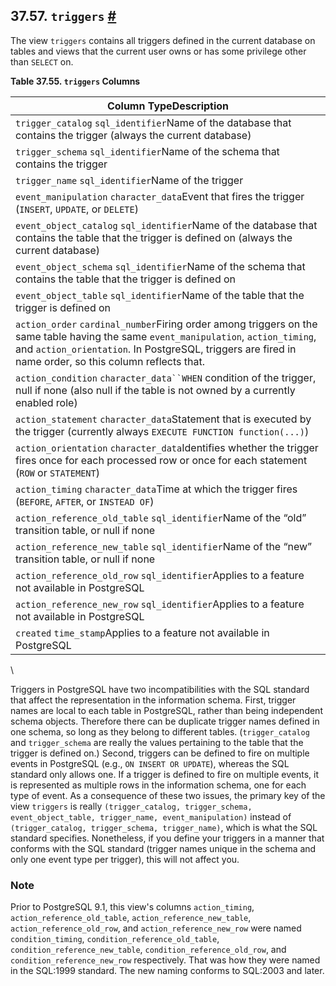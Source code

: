 ## 37.57. `triggers` [#](#INFOSCHEMA-TRIGGERS)

The view `triggers` contains all triggers defined in the current database on tables and views that the current user owns or has some privilege other than `SELECT` on.

**Table 37.55. `triggers` Columns**

| Column TypeDescription                                                                                                                                                                                                                        |
| --------------------------------------------------------------------------------------------------------------------------------------------------------------------------------------------------------------------------------------------- |
| `trigger_catalog` `sql_identifier`Name of the database that contains the trigger (always the current database)                                                                                                                                |
| `trigger_schema` `sql_identifier`Name of the schema that contains the trigger                                                                                                                                                                 |
| `trigger_name` `sql_identifier`Name of the trigger                                                                                                                                                                                            |
| `event_manipulation` `character_data`Event that fires the trigger (`INSERT`, `UPDATE`, or `DELETE`)                                                                                                                                           |
| `event_object_catalog` `sql_identifier`Name of the database that contains the table that the trigger is defined on (always the current database)                                                                                              |
| `event_object_schema` `sql_identifier`Name of the schema that contains the table that the trigger is defined on                                                                                                                               |
| `event_object_table` `sql_identifier`Name of the table that the trigger is defined on                                                                                                                                                         |
| `action_order` `cardinal_number`Firing order among triggers on the same table having the same `event_manipulation`, `action_timing`, and `action_orientation`. In PostgreSQL, triggers are fired in name order, so this column reflects that. |
| `action_condition` `character_data``WHEN` condition of the trigger, null if none (also null if the table is not owned by a currently enabled role)                                                                                            |
| `action_statement` `character_data`Statement that is executed by the trigger (currently always `EXECUTE FUNCTION function(...)`)                                                                                                              |
| `action_orientation` `character_data`Identifies whether the trigger fires once for each processed row or once for each statement (`ROW` or `STATEMENT`)                                                                                       |
| `action_timing` `character_data`Time at which the trigger fires (`BEFORE`, `AFTER`, or `INSTEAD OF`)                                                                                                                                          |
| `action_reference_old_table` `sql_identifier`Name of the “old” transition table, or null if none                                                                                                                                              |
| `action_reference_new_table` `sql_identifier`Name of the “new” transition table, or null if none                                                                                                                                              |
| `action_reference_old_row` `sql_identifier`Applies to a feature not available in PostgreSQL                                                                                                                                                   |
| `action_reference_new_row` `sql_identifier`Applies to a feature not available in PostgreSQL                                                                                                                                                   |
| `created` `time_stamp`Applies to a feature not available in PostgreSQL                                                                                                                                                                        |

\

Triggers in PostgreSQL have two incompatibilities with the SQL standard that affect the representation in the information schema. First, trigger names are local to each table in PostgreSQL, rather than being independent schema objects. Therefore there can be duplicate trigger names defined in one schema, so long as they belong to different tables. (`trigger_catalog` and `trigger_schema` are really the values pertaining to the table that the trigger is defined on.) Second, triggers can be defined to fire on multiple events in PostgreSQL (e.g., `ON INSERT OR UPDATE`), whereas the SQL standard only allows one. If a trigger is defined to fire on multiple events, it is represented as multiple rows in the information schema, one for each type of event. As a consequence of these two issues, the primary key of the view `triggers` is really `(trigger_catalog, trigger_schema, event_object_table, trigger_name, event_manipulation)` instead of `(trigger_catalog, trigger_schema, trigger_name)`, which is what the SQL standard specifies. Nonetheless, if you define your triggers in a manner that conforms with the SQL standard (trigger names unique in the schema and only one event type per trigger), this will not affect you.

### Note

Prior to PostgreSQL 9.1, this view's columns `action_timing`, `action_reference_old_table`, `action_reference_new_table`, `action_reference_old_row`, and `action_reference_new_row` were named `condition_timing`, `condition_reference_old_table`, `condition_reference_new_table`, `condition_reference_old_row`, and `condition_reference_new_row` respectively. That was how they were named in the SQL:1999 standard. The new naming conforms to SQL:2003 and later.